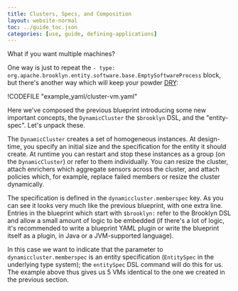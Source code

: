 ```yaml
---
title: Clusters, Specs, and Composition
layout: website-normal
toc: ../guide_toc.json
categories: [use, guide, defining-applications]
---
```


What if you want multiple machines?

One way is just to repeat the `- type: org.apache.brooklyn.entity.software.base.EmptySoftwareProcess` block,
but there's another way which will keep your powder [DRY](http://en.wikipedia.org/wiki/Don't_repeat_yourself):

!CODEFILE "example_yaml/cluster-vm.yaml"

Here we've composed the previous blueprint introducing some new important concepts, the `DynamicCluster`
the `$brooklyn` DSL, and the "entity-spec".  Let's unpack these. 

The `DynamicCluster` creates a set of homogeneous instances.
At design-time, you specify an initial size and the specification for the entity it should create.
At runtime you can restart and stop these instances as a group (on the `DynamicCluster`) or refer to them
individually. You can resize the cluster, attach enrichers which aggregate sensors across the cluster, 
and attach policies which, for example, replace failed members or resize the cluster dynamically.

The specification is defined in the `dynamiccluster.memberspec` key.  As you can see it looks very much like the
previous blueprint, with one extra line.  Entries in the blueprint which start with `$brooklyn:`
refer to the Brooklyn DSL and allow a small amount of logic to be embedded
(if there's a lot of logic, it's recommended to write a blueprint YAML plugin or write the blueprint itself
as a plugin, in Java or a JVM-supported language).  

In this case we want to indicate that the parameter to `dynamiccluster.memberspec` is an entity specification
(`EntitySpec` in the underlying type system); the `entitySpec` DSL command will do this for us.
The example above thus gives us 5 VMs identical to the one we created in the previous section.

